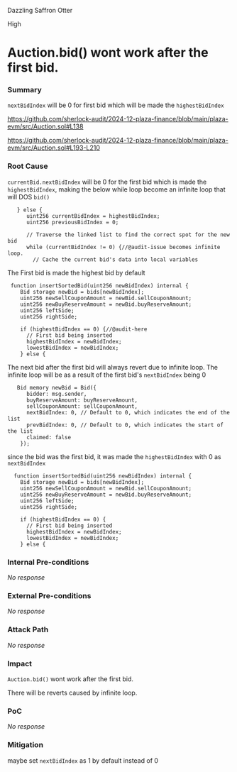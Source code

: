Dazzling Saffron Otter

High

# Auction.bid() wont work after the first bid.

### Summary

`nextBidIndex` will be 0 for first bid which will be made the `highestBidIndex`

https://github.com/sherlock-audit/2024-12-plaza-finance/blob/main/plaza-evm/src/Auction.sol#L138

https://github.com/sherlock-audit/2024-12-plaza-finance/blob/main/plaza-evm/src/Auction.sol#L193-L210

### Root Cause

`currentBid.nextBidIndex` will be 0 for the first bid which is made the `highestBidIndex`, making the below while loop become an infinite loop that will DOS `bid()`
```solidity
   } else {
      uint256 currentBidIndex = highestBidIndex;
      uint256 previousBidIndex = 0;

      // Traverse the linked list to find the correct spot for the new bid
      while (currentBidIndex != 0) {//@audit-issue becomes infinite loop.
        // Cache the current bid's data into local variables
```

The First bid is made the highest bid by default

```solidity
 function insertSortedBid(uint256 newBidIndex) internal {
    Bid storage newBid = bids[newBidIndex];
    uint256 newSellCouponAmount = newBid.sellCouponAmount;
    uint256 newBuyReserveAmount = newBid.buyReserveAmount;
    uint256 leftSide;
    uint256 rightSide;

    if (highestBidIndex == 0) {//@audit-here
      // First bid being inserted
      highestBidIndex = newBidIndex;
      lowestBidIndex = newBidIndex;
    } else {

```
The next bid after the first bid will always revert due to infinite loop. The infinite loop will be as a result of the first bid's `nextBidIndex` being 0

```solidity
   Bid memory newBid = Bid({
      bidder: msg.sender,
      buyReserveAmount: buyReserveAmount,
      sellCouponAmount: sellCouponAmount,
      nextBidIndex: 0, // Default to 0, which indicates the end of the list
      prevBidIndex: 0, // Default to 0, which indicates the start of the list
      claimed: false
    });

``` 

since the bid was the first bid, it was made the `highestBidIndex` with 0 as `nextBidIndex`
```solidity
  function insertSortedBid(uint256 newBidIndex) internal {
    Bid storage newBid = bids[newBidIndex];
    uint256 newSellCouponAmount = newBid.sellCouponAmount;
    uint256 newBuyReserveAmount = newBid.buyReserveAmount;
    uint256 leftSide;
    uint256 rightSide;

    if (highestBidIndex == 0) {
      // First bid being inserted
      highestBidIndex = newBidIndex;
      lowestBidIndex = newBidIndex;
    } else {
```


### Internal Pre-conditions

_No response_

### External Pre-conditions

_No response_

### Attack Path

_No response_

### Impact

`Auction.bid()` wont work after the first bid.

There will be reverts caused by infinite loop.

### PoC

_No response_

### Mitigation

maybe set `nextBidIndex` as 1 by default instead of 0